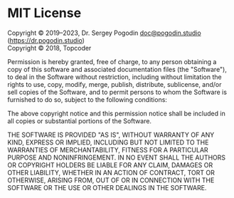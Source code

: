 # MIT License

Copyright &copy; 2019&ndash;2023,
  Dr. Sergey Pogodin <doc@pogodin.studio> (https://dr.pogodin.studio) \
Copyright &copy; 2018, Topcoder

Permission is hereby granted, free of charge, to any person obtaining a copy of
this software and associated documentation files (the "Software"), to deal in
the Software without restriction, including without limitation the rights
to use, copy, modify, merge, publish, distribute, sublicense, and/or sell copies
of the Software, and to permit persons to whom the Software is furnished to do
so, subject to the following conditions:

The above copyright notice and this permission notice shall be included in all
copies or substantial portions of the Software.

THE SOFTWARE IS PROVIDED "AS IS", WITHOUT WARRANTY OF ANY KIND, EXPRESS OR
IMPLIED, INCLUDING BUT NOT LIMITED TO THE WARRANTIES OF MERCHANTABILITY, FITNESS
FOR A PARTICULAR PURPOSE AND NONINFRINGEMENT. IN NO EVENT SHALL THE AUTHORS OR
COPYRIGHT HOLDERS BE LIABLE FOR ANY CLAIM, DAMAGES OR OTHER LIABILITY, WHETHER
IN AN ACTION OF CONTRACT, TORT OR OTHERWISE, ARISING FROM, OUT OF OR IN
CONNECTION WITH THE SOFTWARE OR THE USE OR OTHER DEALINGS IN THE SOFTWARE.
